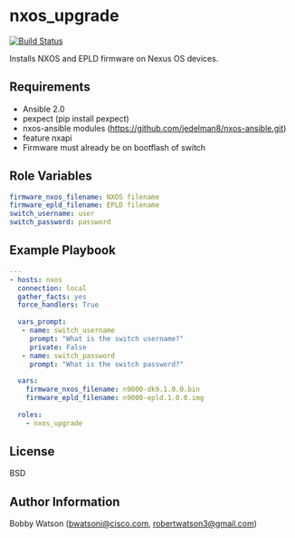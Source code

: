 nxos_upgrade
=========
[![Build Status](https://travis-ci.org/robertwatson3/nxos_upgrade.svg?branch=master)](https://travis-ci.org/robertwatson3/nxos_upgrade)

Installs NXOS and EPLD firmware on Nexus OS devices.

Requirements
------------

- Ansible 2.0
- pexpect (pip install pexpect)
- nxos-ansible modules (https://github.com/jedelman8/nxos-ansible.git)
- feature nxapi
- Firmware must already be on bootflash of switch

Role Variables
--------------
```YAML
firmware_nxos_filename: NXOS filename
firmware_epld_filename: EPLD filename
switch_username: user
switch_password: password
```

Example Playbook
----------------
```YAML
---
- hosts: nxos
  connection: local
  gather_facts: yes
  force_handlers: True
  
  vars_prompt:
   - name: switch_username
     prompt: "What is the switch username?"
     private: False
   - name: switch_password
     prompt: "What is the switch password?"
  
  vars:
    firmware_nxos_filename: n9000-dk9.1.0.0.bin
    firmware_epld_filename: n9000-epld.1.0.0.img
  
  roles:
    - nxos_upgrade
```
License
-------

BSD

Author Information
------------------

Bobby Watson (bwatsoni@cisco.com, robertwatson3@gmail.com)
